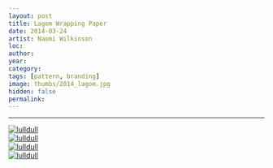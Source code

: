 ```yaml
---
layout: post
title: Lagom Wrapping Paper
date: 2014-03-24
artist: Naomi Wilkinson
loc: 
author: 
year: 
category: 
tags: [pattern, branding]
image: thumbs/2014_lagom.jpg
hidden: false
permalink:
---
```






---



<div class="post_image">
	<a href="{{ site.baseurl }}/images/posts/2014_lagom/001.jpg" target="_blank">
	<img src="{{ site.baseurl }}/images/posts/2014_lagom/001.jpg" alt="lulldull"></a>
</div>

<div class="post_image">
	<a href="{{ site.baseurl }}/images/posts/2014_lagom/002.jpg" target="_blank">
	<img src="{{ site.baseurl }}/images/posts/2014_lagom/002.jpg" alt="lulldull"></a>
</div>

<div class="post_image">
	<a href="{{ site.baseurl }}/images/posts/2014_lagom/003.jpg" target="_blank">
	<img src="{{ site.baseurl }}/images/posts/2014_lagom/003.jpg" alt="lulldull"></a>
</div>

<div class="post_image">
	<a href="{{ site.baseurl }}/images/posts/2014_lagom/004.jpg" target="_blank">
	<img src="{{ site.baseurl }}/images/posts/2014_lagom/004.jpg" alt="lulldull"></a>
</div>


